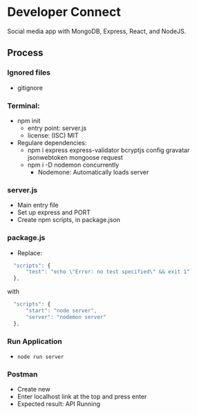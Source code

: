 # Developer Connect

Social media app with MongoDB, Express, React, and NodeJS.

## Process

### Ignored files

- gitignore

### Terminal:

- npm init
  - entry point: server.js
  - license: (ISC) MIT
- Regulare dependencies:
  - npm i express express-validator bcryptjs config gravatar jsonwebtoken mongoose request
  - npm i -D nodemon concurrently
    - Nodemone: Automatically loads server

### server.js

- Main entry file
- Set up express and PORT
- Create npm scripts, in package.json

### package.js

- Replace:

```javascript
  "scripts": {
      "test": "echo \"Error: no test specified\" && exit 1"
  },
```

with

```javascript
  "scripts": {
      "start": "node server",
      "server": "nodemon server"
  },
```

### Run Application

- `node run server`

### Postman

- Create new
- Enter localhost link at the top and press enter
- Expected result: API Running
